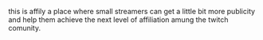 this is affily a place where small streamers can get a little bit more publicity and help them achieve the next level of affiliation amung the twitch comunity. 
